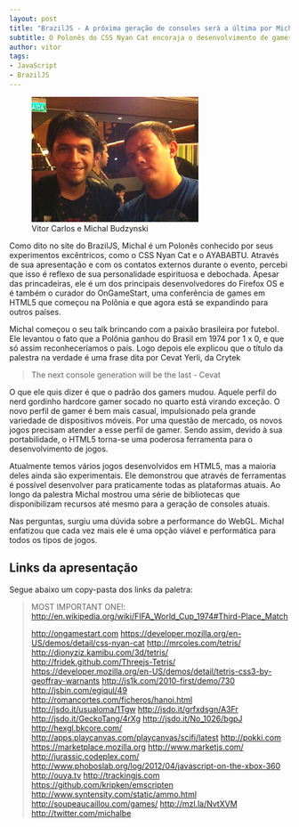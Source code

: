 ```yaml
---
layout: post
title: "BrazilJS - A próxima geração de consoles será a última por Michal Budzynski"
subtitle: O Polonês do CSS Nyan Cat encoraja o desenvolvimento de games em HTML5
author: vitor
tags:
- JavaScript
- BrazilJS
---
```


<figure>
  <img src="/images/braziljs-2012/michal-budzynski.jpg" alt="Vitor Carlos e Michal Budzynski" width="300">
  <figcaption>Vitor Carlos e Michal Budzynski</figcaption>
</figure>

Como dito no site do BrazilJS, Michal é um Polonês conhecido por seus experimentos excêntricos, como o CSS Nyan Cat e o AYABABTU. Através de sua apresentação e com os contatos externos durante o evento, percebi que isso é reflexo de sua personalidade espirituosa e debochada. Apesar das princadeiras, ele é um dos principais desenvolvedores do Firefox OS e é também o curador do OnGameStart, uma conferência de games em HTML5 que começou na Polônia e que agora está se expandindo para outros países.

Michal começou o seu talk brincando com a paixão brasileira por futebol. Ele levantou o fato que a Polônia ganhou do Brasil em 1974 por 1 x 0, e que só assim reconheceríamos o país. Logo depois ele explicou que o título da palestra na verdade é uma frase dita por Cevat Yerli, da Crytek

> The next console generation will be the last - Cevat

O que ele quis dizer é que o padrão dos gamers mudou. Aquele perfil do nerd gordinho hardcore gamer socado no quarto está virando exceção. O novo perfil de gamer é bem mais casual, impulsionado pela grande variedade de dispositivos móveis. Por uma questão de mercado, os novos jogos precisam atender a esse perfil de gamer. Sendo assim, devido à sua portabilidade, o HTML5 torna-se uma poderosa ferramenta para o desenvolvimento de jogos.

Atualmente temos vários jogos desenvolvidos em HTML5, mas a maioria deles ainda são experimentais. Ele demonstrou que através de ferramentas é possível desenvolver para praticamente todas as plataformas atuais. Ao longo da palestra Michal mostrou uma série de bibliotecas que disponibilizam recursos até mesmo para a geração de consoles atuais.

Nas perguntas, surgiu uma dúvida sobre a performance do WebGL. Michal enfatizou que cada vez mais ele é uma opção viável e performática para todos os tipos de jogos.

## Links da apresentação

Segue abaixo um copy-pasta dos links da paletra:

> MOST IMPORTANT ONE!: http://en.wikipedia.org/wiki/FIFA_World_Cup_1974#Third-Place_Match
> 
> http://ongamestart.com
> https://developer.mozilla.org/en-US/demos/detail/css-nyan-cat
> http://mrcoles.com/tetris/ 
> http://dionyziz.kamibu.com/3d/tetris/
> http://fridek.github.com/Threejs-Tetris/
> https://developer.mozilla.org/en-US/demos/detail/tetris-css3-by-geoffray-warnants
> http://js1k.com/2010-first/demo/730
> http://jsbin.com/egiqul/49
> http://romancortes.com/ficheros/hanoi.html
> http://jsdo.it/usualoma/1Tgw
> http://jsdo.it/grfxdsgn/A3Fr
> http://jsdo.it/GeckoTang/4rXg
> http://jsdo.it/No_1026/bgpJ
> http://hexgl.bkcore.com/
> http://apps.playcanvas.com/playcanvas/scifi/latest
> http://pokki.com
> https://marketplace.mozilla.org
> http://www.marketjs.com/
> http://jurassic.codeplex.com/
> http://www.phoboslab.org/log/2012/04/javascript-on-the-xbox-360
> http://ouya.tv
> http://trackingjs.com
> https://github.com/kripken/emscripten
> http://www.syntensity.com/static/ammo.html
> http://soupeaucaillou.com/games/
> http://mzl.la/NvtXVM
> http://twitter.com/michalbe
